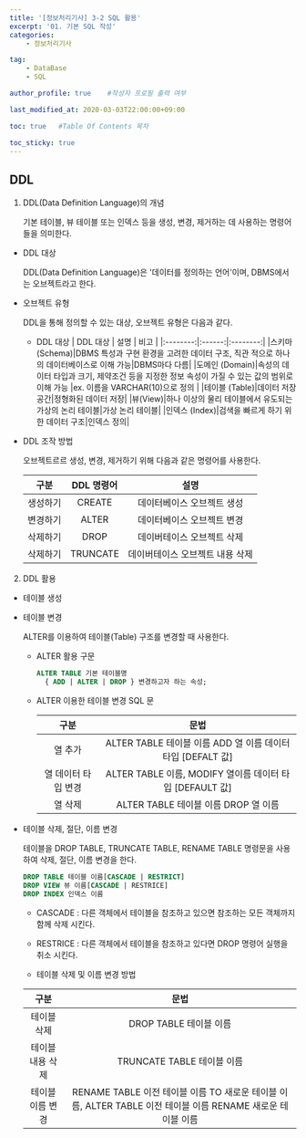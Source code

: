 ```yaml
---
title: '[정보처리기사] 3-2 SQL 활용' 
excerpt: '01. 기본 SQL 작성'
categories:
    - 정보처리기사

tag:
    - DataBase
    - SQL

author_profile: true    #작성자 프로필 출력 여부

last_modified_at: 2020-03-03T22:00:00+09:00

toc: true   #Table Of Contents 목차 

toc_sticky: true
---
```


## DDL

1. DDL(Data Definition Language)의 개념

    기본 테이블, 뷰 테이블 또는 인덱스 등을 생성, 변경, 제거하는 데 사용하는 명령어 들을 의미한다.

  - DDL 대상
    
    DDL(Data Definition Language)은 '데이터를 정의하는 언어'이며, DBMS에서는 오브젝트라고 한다.
  
  - 오브젝트 유형

    DDL을 통해 정의할 수 있는 대상, 오브젝트 유형은 다음과 같다.

    - DDL 대상
      | DDL 대상 |  설명  |  비고  |
      |:--------:|:------:|:--------:|
      |스키마(Schema)|DBMS 특성과 구현 환경을 고려한 데이터 구조, 직관 적으로 하나의 데이터베이스로 이해 가능|DBMS마다 다름|
      |도메인 (Domain)|속성의 데이터 타입과 크기, 제약조건 등을 지정한 정보 속성이 가질 수 있는 값의 범위로 이해 가능 |ex. 이름을 VARCHAR(10)으로 정의 |
      |테이블 (Table)|데이터 저장 공간|정형화된 데이터 저장|
      |뷰(View)|하나 이상의 물리 테이블에서 유도되는 가상의 논리 테이블|가상 논리 테이블|
      |인덱스 (Index)|검색을 빠르게 하기 위한 데이터 구조|인덱스 정의|

  - DDL 조작 방법
    
    오브젝트르르 생성, 변경, 제거하기 위해 다음과 같은 명령어를 사용한다.
    
    |구분|DDL 명령어|설명|
    |:------:|:---:|:---:|
    |생성하기|CREATE|데이터베이스 오브젝트 생성|
    |변경하기|ALTER|데이터베이스 오브젝트 변경|
    |삭제하기|DROP|데이버테이스 오브젝트 삭제|
    |삭제하기|TRUNCATE|데이버테이스 오브젝트 내용 삭제| 

2. DDL 활용
  - 테이블 생성
  
  - 테이블 변경

    ALTER를 이용하여 테이블(Table) 구조를 변경할 때 사용한다. 

    - ALTER 활용 구문
      ```SQL
      ALTER TABLE 기본 테이블명
        { ADD | ALTER | DROP } 변경하고자 하는 속성;
      ```

    - ALTER 이용한 테이블 변경 SQL 문
      
      |구분|문법|
      |:------:|:---:|
      |열 추가|ALTER TABLE 테이블 이름 ADD 열 이름 데이터 타입 [DEFALT 값]|
      |열 데이터 타입 변경| ALTER TABLE 이름, MODIFY 열이름 데이터 타입 [DEFAULT 값]|
      |열 삭제|ALTER TABLE 테이블 이름 DROP 열 이름|

  - 테이블 삭제, 절단, 이름 변경

    테이블을 DROP TABLE, TRUNCATE TABLE, RENAME TABLE 명령문을 사용하여 삭제, 절단, 이름 변경을 한다.

    ```SQL
    DROP TABLE 테이블 이름[CASCADE | RESTRICT]
    DROP VIEW 뷰 이름[CASCADE | RESTRICE]
    DROP INDEX 인덱스 이름
    ```

    - CASCADE : 다른 객체에서 테이블을 참조하고 있으면 참조하는 모든 객체까지 함께 삭제 시킨다.

    - RESTRICE : 다른 객체에서 테이블을 참조하고 있다면 DROP 명령어 실행을 취소 시킨다.

    - 테이블 삭제 및 이름 변경 방법

    |구분|문법|
    |:------:|:---:|
    |테이블 삭제|DROP TABLE 테이블 이름|
    |테이블 내용 삭제|TRUNCATE TABLE 테이블 이름|
    |테이블 이름 변경|RENAME TABLE 이전 테이블 이름 TO 새로운 테이블 이름, ALTER TABLE 이전 테이블 이름 RENAME 새로운 테이블 이름|
